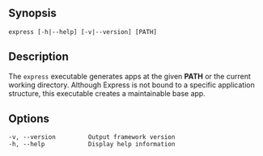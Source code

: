 
## Synopsis

    express [-h|--help] [-v|--version] [PATH]

## Description

The `express` executable generates apps at the given **PATH** or the 
current working directory. Although Express is not bound to a specific
application structure, this executable creates a maintainable base app.

## Options

    -v, --version         Output framework version
    -h, --help            Display help information

